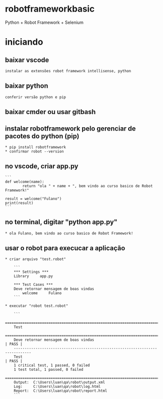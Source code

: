 # robotframeworkbasic
Python + Robot Framework + Selenium

# iniciando

## baixar vscode
	instalar as extensões robot framework intellisense, python

## baixar python
	conferir versão python e pip

## baixar cmder ou usar gitbash

## instalar robotframework pelo gerenciar de pacotes do python (pip)
	* pip install robotframework
	* confirmar robot --version

## no vscode, criar app.py

    ``` 
    def welcome(name):
	    	return "ola " + name + ", bem vindo ao curso basico de Robot Framework!"

	result = welcome("Fulano")
	print(result) 
    ```

## no terminal, digitar "python app.py"
	* ola Fulano, bem vindo ao curso basico de Robot Framework!

## usar o robot para execucar a aplicação
	* criar arquivo "test.robot"

		```
        *** Settings ***
		Library     app.py

		*** Test Cases ***
		Deve retornar mensagem de boas vindas
    		welcome     Fulano
        ```

	* executar "robot test.robot"
		
        ```
        ==============================================================================
		Test
		==============================================================================
		Deve retornar mensagem de boas vindas                                 | PASS |
		------------------------------------------------------------------------------
		Test                                                                  | PASS |
		1 critical test, 1 passed, 0 failed
		1 test total, 1 passed, 0 failed
		==============================================================================
		Output:  C:\Users\luan\qa\robot\output.xml
		Log:     C:\Users\luan\qa\robot\log.html
		Report:  C:\Users\luan\qa\robot\report.html
        ```